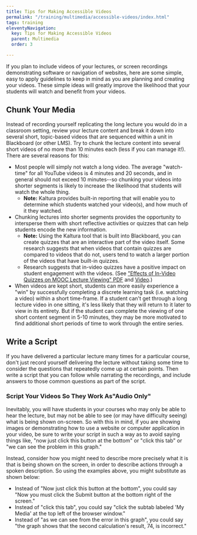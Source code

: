 ```yaml
---
title: Tips for Making Accessible Videos
permalink: "/training/multimedia/accessible-videos/index.html"
tags: training
eleventyNavigation:
  key: Tips for Making Accessible Videos
  parent: Multimedia
  order: 3

---
```

If you plan to include videos of your lectures, or screen recordings demonstrating software or navigation of websites, here are some simple, easy to apply guidelines to keep in mind as you are planning and creating your videos. These simple ideas will greatly improve the likelihood that your students will watch and benefit from your videos.

## Chunk Your Media

Instead of recording yourself replicating the long lecture you would do in a classroom setting, review your lecture content and break it down into several short, topic-based videos that are sequenced within a unit in Blackboard (or other LMS). Try to chunk the lecture content into several short videos of no more than 10 minutes each (less if you can manage it!). There are several reasons for this:

* Most people will simply not watch a long video. The average "watch-time" for all YouTube videos is 4 minutes and 20 seconds, and in general should not exceed 10 minutes--so chunking your videos into shorter segments is likely to increase the likelihood that students will watch the whole thing.
  * **Note:** Kaltura provides built-in reporting that will enable you to determine which students watched your video(s), and how much of it they watched.
* Chunking lectures into shorter segments provides the opportunity to intersperse them with short reflective activities or quizzes that can help students encode the new information.
  * **Note:** Using the Kaltura tool that is built into Blackboard, you can create quizzes that are an interactive part of the video itself. Some research suggests that when videos that contain quizzes are compared to videos that do not, users tend to watch a larger portion of the videos that have built-in quizzes.
  * Research suggests that in-video quizzes have a positive impact on student engagement with the videos. (See ["Effects of In-Video Quizzes on MOOC Lecture Viewing" PDF](http://learningatscale.acm.org/las2016/wp-content/uploads/2016/05/Kovacs_EffectsofIn-VideoQuizzesonMOOCLectureViewing.pdf) and [Video](https://dl.acm.org/citation.cfm?id=2876041).)
* When videos are kept short, students can more easily experience a "win" by successfully completing a discrete learning task (i.e. watching a video) within a short time-frame. If a student can't get through a long lecture video in one sitting, it's less likely that they will return to it later to view in its entirety. But if the student can complete the viewing of one short content segment in 5-10 minutes, they may be more motivated to find additional short periods of time to work through the entire series.

## Write a Script

If you have delivered a particular lecture many times for a particular course, don't just record yourself delivering the lecture without taking some time to consider the questions that repeatedly come up at certain points. Then write a script that you can follow while narrating the recordings, and include answers to those common questions as part of the script.

### Script Your Videos So They Work As"Audio Only"

Inevitably, you will have students in your courses who may only be able to hear the lecture, but may not be able to see (or may have difficulty seeing) what is being shown on-screen. So with this in mind, if you are showing images or demonstrating how to use a website or computer application in your video, be sure to write your script in such a way as to avoid saying things like, "now just click this button at the bottom" or "click this tab" or "we can see the problem in this graph."

Instead, consider how you might need to describe more precisely what it is that is being shown on the screen, in order to describe actions through a spoken description. So using the examples above, you might substitute as shown below:

* Instead of "Now just click this button at the bottom", you could say "Now you must click the Submit button at the bottom right of the screen."
* Instead of "click this tab", you could say "click the subtab labeled 'My Media' at the top left of the browser window."
* Instead of "as we can see from the error in this graph", you could say "the graph shows that the second calculation's result, 74, is incorrect."